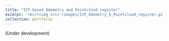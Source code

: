 ```yaml
---
title: "ICP-based Odometry and Pointcloud register"
excerpt: "<br/><img src='/images/ICP_Odometry_&_Pointcloud_register.gif'>"
collection: portfolio
---
```


(Under development) 
